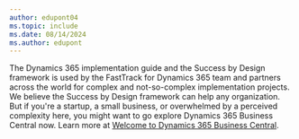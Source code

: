 ```yaml
---
author: edupont04
ms.topic: include
ms.date: 08/14/2024
ms.author: edupont
---
```

The Dynamics 365 implementation guide and the Success by Design framework is used by the FastTrack for Dynamics 365 team and partners across the world for complex and not-so-complex implementation projects. We believe the Success by Design framework can help any organization. But if you're a startup, a small business, or overwhelmed by a perceived complexity here, you might want to go explore Dynamics 365 Business Central now. Learn more at [Welcome to Dynamics 365 Business Central](/dynamics365/business-central/welcome).